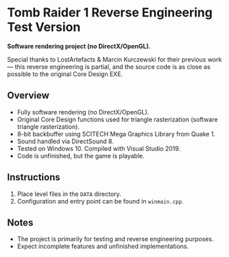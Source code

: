 # Tomb Raider 1 Reverse Engineering Test Version

**Software rendering project (no DirectX/OpenGL).**

Special thanks to LostArtefacts & Marcin Kurczewski for their previous work — this reverse engineering is partial, and the source code is as close as possible to the original Core Design EXE.

## Overview

- Fully software rendering (no DirectX/OpenGL).  
- Original Core Design functions used for triangle rasterization (software triangle rasterization).  
- 8-bit backbuffer using SCITECH Mega Graphics Library from Quake 1.  
- Sound handled via DirectSound 8.  
- Tested on Windows 10. Compiled with Visual Studio 2019.  
- Code is unfinished, but the game is playable.

## Instructions

1. Place level files in the `DATA` directory.  
2. Configuration and entry point can be found in `winmain.cpp`.

## Notes

- The project is primarily for testing and reverse engineering purposes.  
- Expect incomplete features and unfinished implementations.  

